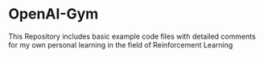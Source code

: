 # OpenAI-Gym


This Repository includes basic example code files with detailed comments for my own personal learning in the field of Reinforcement Learning
